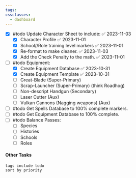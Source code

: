 ```yaml
---
tags: 
cssclasses:
  - dashboard
---
```

- [x] #todo Update Character Sheet to include: ✅ 2023-11-03
	- [x] Character Profile ✅ 2023-11-01
	- [x] School//Role training level markers ✅ 2023-11-01
	- [x] Re-format to make cleaner. ✅ 2023-11-03
	- [x] Add the Check Penalty to the math. ✅ 2023-11-01
- [ ] #todo Equipment:
	- [x] Create Equipment Database ✅ 2023-10-31
	- [x] Create Equipment Template ✅ 2023-10-31
	- [ ] Great-Blade (Super-Primary)
	- [ ] Scrap-Launcher (Super-Primary) (think Roadhog)
	- [ ] Non-descript Handgun (Secondary)
	- [ ] Laser Cutter (Aux)
	- [ ] Vulkan Cannons (Nagging weapons) (Aux)
- [ ] #todo Get Spells Database to 100% complete markers.
- [ ] #todo Get Equipment Database to 100% complete.
- [ ] #todo Balance Passes:
	- [ ] Species
	- [ ] Histories
	- [ ] Schools
	- [ ] Roles
#### Other Tasks
```tasks
tags include todo
sort by priority
```